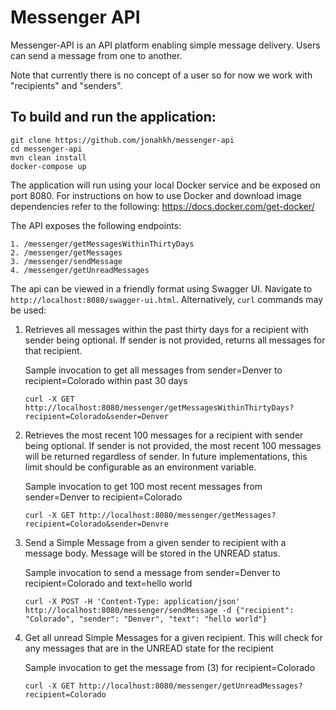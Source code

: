 # Messenger API
Messenger-API is an API platform enabling simple message delivery. Users can send a message from one to another. 

Note that currently there is no concept of a user so for now we work with "recipients" and "senders".

## To build and run the application:

```
git clone https://github.com/jonahkh/messenger-api
cd messenger-api
mvn clean install
docker-compose up
```

The application will run using your local Docker service and be exposed on port 8080. For instructions on how to use Docker
and download image dependencies refer to the following:  https://docs.docker.com/get-docker/

The API exposes the following endpoints:

    1. /messenger/getMessagesWithinThirtyDays
    2. /messenger/getMessages
    3. /messenger/sendMessage
    4. /messenger/getUnreadMessages

The api can be viewed in a friendly format using Swagger UI. Navigate to `http://localhost:8080/swagger-ui.html`.
Alternatively, `curl` commands may be used:

1. Retrieves all messages within the past thirty days for a recipient with sender being optional. If sender is not provided, returns all messages for that recipient.

    Sample invocation to get all messages from sender=Denver to recipient=Colorado within past 30 days
    
    `curl -X GET http://localhost:8080/messenger/getMessagesWithinThirtyDays?recipient=Colorado&sender=Denver`
    
2. Retrieves the most recent 100 messages for a recipient with sender being optional. If sender is not provided, the most recent 100 messages will be returned regardless of sender. 
In future implementations, this limit should be configurable as an environment variable.

    Sample invocation to get 100 most recent messages from sender=Denver to recipient=Colorado
    
    `curl -X GET http://localhost:8080/messenger/getMessages?recipient=Colorado&sender=Denvre`
    
3. Send a Simple Message from a given sender to recipient with a message body. Message will be stored in the UNREAD status.

    Sample invocation to send a message from sender=Denver to recipient=Colorado and text=hello world
    
    `curl -X POST -H 'Content-Type: application/json' http://localhost:8080/messenger/sendMessage -d {"recipient": "Colorado", "sender": "Denver", "text": "hello world"}`
    
4. Get all unread Simple Messages for a given recipient. This will check for any messages that are in the UNREAD state for the recipient
    
    Sample invocation to get the message from (3) for recipient=Colorado
    
    `curl -X GET http://localhost:8080/messenger/getUnreadMessages?recipient=Colorado`